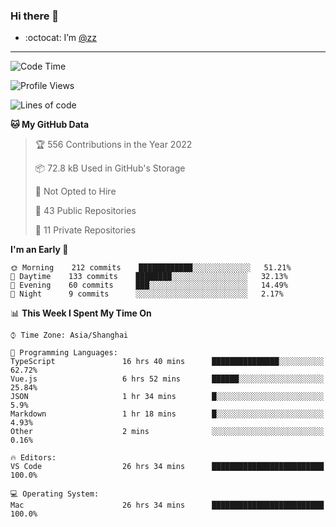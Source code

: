 ### Hi there 👋

- :octocat: I’m [@zz](https://github.com/holazz)

---

<!--START_SECTION:waka-->
![Code Time](http://img.shields.io/badge/Code%20Time-0%20secs-blue)

![Profile Views](http://img.shields.io/badge/Profile%20Views-15-blue)

![Lines of code](https://img.shields.io/badge/From%20Hello%20World%20I%27ve%20Written-736%20Thousand%20lines%20of%20code-blue)

**🐱 My GitHub Data** 

> 🏆 556 Contributions in the Year 2022
 > 
> 📦 72.8 kB Used in GitHub's Storage 
 > 
> 🚫 Not Opted to Hire
 > 
> 📜 43 Public Repositories 
 > 
> 🔑 11 Private Repositories  
 > 
**I'm an Early 🐤** 

```text
🌞 Morning    212 commits    ████████████░░░░░░░░░░░░░   51.21% 
🌆 Daytime    133 commits    ████████░░░░░░░░░░░░░░░░░   32.13% 
🌃 Evening    60 commits     ███░░░░░░░░░░░░░░░░░░░░░░   14.49% 
🌙 Night      9 commits      ░░░░░░░░░░░░░░░░░░░░░░░░░   2.17%

```


📊 **This Week I Spent My Time On** 

```text
⌚︎ Time Zone: Asia/Shanghai

💬 Programming Languages: 
TypeScript               16 hrs 40 mins      ███████████████░░░░░░░░░░   62.72% 
Vue.js                   6 hrs 52 mins       ██████░░░░░░░░░░░░░░░░░░░   25.84% 
JSON                     1 hr 34 mins        █░░░░░░░░░░░░░░░░░░░░░░░░   5.9% 
Markdown                 1 hr 18 mins        █░░░░░░░░░░░░░░░░░░░░░░░░   4.93% 
Other                    2 mins              ░░░░░░░░░░░░░░░░░░░░░░░░░   0.16%

🔥 Editors: 
VS Code                  26 hrs 34 mins      █████████████████████████   100.0%

💻 Operating System: 
Mac                      26 hrs 34 mins      █████████████████████████   100.0%

```


<!--END_SECTION:waka-->
